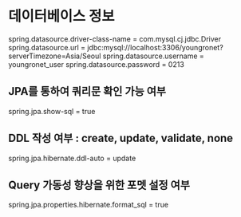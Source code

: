 # 데이터베이스 정보
spring.datasource.driver-class-name = com.mysql.cj.jdbc.Driver
spring.datasource.url = jdbc:mysql://localhost:3306/youngronet?serverTimezone=Asia/Seoul
spring.datasource.username = youngronet_user
spring.datasource.password = 0213
## JPA를 통하여 쿼리문 확인 가능 여부
spring.jpa.show-sql = true
## DDL 작성 여부 : create, update, validate, none
spring.jpa.hibernate.ddl-auto = update
## Query 가동성 향상을 위한 포멧 설정 여부
spring.jpa.properties.hibernate.format_sql = true